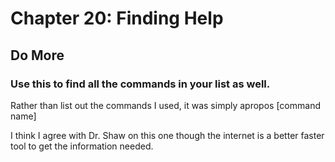 
# Chapter 20: Finding Help

## Do More

### Use this to find all the commands in your list as well.
Rather than list out the commands I used, it was simply apropos [command name]

I think I agree with Dr. Shaw on this one though the internet is a better faster
tool to get the information needed.
